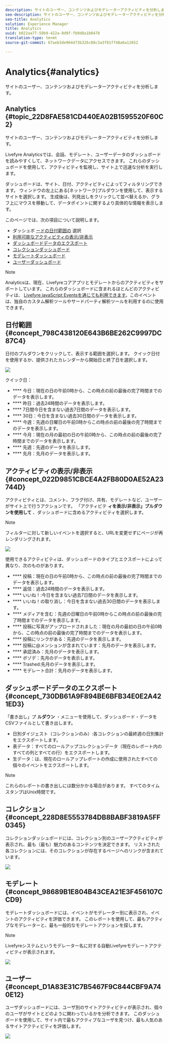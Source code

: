 ```yaml
---
description: サイトのユーザー、コンテンツおよびモデレーターアクティビティを分析します。
seo-description: サイトのユーザー、コンテンツおよびモデレーターアクティビティを分析します。
seo-title: Analytics
solution: Experience Manager
title: Analytics
uuid: b022aa77-59b9-422a-8d9f-fb9d8a1b0478
translation-type: tm+mt
source-git-commit: 67aeb3de964473b326c88c3a3f81ff48a6a12652

---
```



# Analytics{#analytics}

サイトのユーザー、コンテンツおよびモデレーターアクティビティを分析します。

## Analytics {#topic_22D8FAE581CD440EA02B1595520F60C2}

サイトのユーザー、コンテンツおよびモデレーターアクティビティを分析します。

Livefyre Analyticsでは、会話、モデレート、ユーザーデータのダッシュボードを読みやすくして、ネットワークデータにアクセスできます。 これらのダッシュボードを使用して、アクティビティを監視し、サイト上で迅速な分析を実行します。

ダッシュボードは、サイト、日付、アクティビティによってフィルタリングできます。 ウィンドウの左上にある[ネットワーク]プルダウンを使用して、表示するサイトを選択します。 生成後は、列見出しをクリックして並べ替えるか、グラフ上にマウスを移動して、データポイントに関するより具体的な情報を表示します。

このページでは、次の項目について説明します。

* ダッシュボ [ードの日付範囲の](https://answers.livefyre.com/livefyre-studio-version-1/studio/analytics/#DateRange) 選択
* [利用可能なアクティビティの表示/非表示](https://answers.livefyre.com/livefyre-studio-version-1/studio/analytics/#ShowHideActivities)
* [ダッシュボードデータのエクスポート](https://answers.livefyre.com/livefyre-studio-version-1/studio/analytics/#ExportDashboardData)
* [コレクションダッシュボード](https://answers.livefyre.com/livefyre-studio-version-1/studio/analytics/#CollectionsDashboard)
* [モデレートダッシュボード](https://answers.livefyre.com/livefyre-studio-version-1/studio/analytics/#ModerationDashboard)
* [ユーザーダッシュボード](https://answers.livefyre.com/livefyre-studio-version-1/studio/analytics/#UsersDashboard)

>[!NOTE]
>
>Analyticsは、現在、Livefyreコアアプリとモデレートからのアクティビティをサポートしています。 これらのダッシュボードに含まれるほとんどのアクティビティは、 [Livefyre javaScript Eventsを通じても利用できます](https://answers.livefyre.com/developers/reference/app-customizations/javascript-events/)。このイベントは、独自のカスタム解析ツールやサードパーティ解析ツールを利用するのに使用できます。

## 日付範囲 {#concept_798C438120E643B6BE262C9997DC87C4}

日付のプルダウンをクリックして、表示する範囲を選択します。 クイック日付を使用するか、提供されたカレンダーから開始日と終了日を選択します。

![](assets/analytics-date-range.png)

クイック日：

* **** 今日：現在の日の午前0時から、この時点の前の最後の完了時間までのデータを表示します。
* **** 昨日：過去24時間のデータを表示します。
* **** 7日間今日を含まない過去7日間のデータを表示します。
* **** 30日：今日を含まない過去30日間のデータを表示します。
* **** 今週：先週の日曜日の午前0時からこの時点の前の最後の完了時間までのデータを表示します。
* **** 今月：現在の月の最初の日の午前0時から、この時点の前の最後の完了時間までのデータを表示します。
* **** 先週：先週のデータを表示します。
* **** 先月：先月のデータを表示します。

## アクティビティの表示/非表示 {#concept_022D9851CBCE4A2FB80D0AE52A23744D}

アクティビティとは、コメント、フラグ付け、共有、モデレートなど、ユーザーがサイト上で行うアクションです。 「アクティビテ **ィを表示/非表示」プルダウンを使用して** 、ダッシュボードに含めるアクティビティを選択します。

>[!NOTE]
>
>フィルターに対して新しいイベントを選択すると、URLを変更せずにページが再レンダリングされます。

![](assets/analytics-show-hide-activities.png)

使用できるアクティビティは、ダッシュボードのタイプとエクスポートによって異なり、次のものがあります。

* **** 投稿：現在の日の午前0時から、この時点の前の最後の完了時間までのデータを表示します。
* **** 返信：過去24時間のデータを表示します。
* **** いいね！:今日を含まない過去7日間のデータを表示します。
* **** いいね！の取り消し：今日を含まない過去30日間のデータを表示します。
* **** メディアを含む：先週の日曜日の午前0時からこの時点の前の最後の完了時間までのデータを表示します。
* **** 投稿に写真がアップロードされました：現在の月の最初の日の午前0時から、この時点の前の最後の完了時間までのデータを表示します。
* **** 投稿にリンクがある：先週のデータを表示します。
* **** 投稿に@メンションが含まれています：先月のデータを表示します。
* **** 承認済み：先月のデータを表示します。
* **** ボゾデ：先月のデータを表示します。
* **** Trashed:先月のデータを表示します。
* **** モデレート合計：先月のデータを表示します。

## ダッシュボードデータのエクスポート {#concept_730DB61A9F894BE6BFB34E0E2A421ED3}

「書き出し」プ **ルダウン** ・メニューを使用して、ダッシュボード・データをCSVファイルとして書き出します。

* 日別ダイジェスト（コレクションのみ）:各コレクションの最終週の日別集計をエクスポートします。
* 表データ：すべてのロールアップコレクションデータ（現在のレポート内のすべての列とすべての行）をエクスポートします。
* 生データ：は、現在のロールアップレポートの作成に使用されたすべての個々のイベントをエクスポートします。

>[!NOTE]
>
>これらのレポートの書き出しには数分かかる場合があります。 すべてのタイムスタンプはUnix時間です。

## コレクション {#concept_228D8E5553784DB8BABF3819A5FF0345}

コレクションダッシュボードには、コレクション別のユーザーアクティビティが表示され、最も（最も）魅力のあるコンテンツを決定できます。 リストされた各コレクションには、そのコレクションが存在するページへのリンクが含まれています。

![](assets/analytics-collections.png)

## モデレート {#concept_98689B1E804B43CEA21E3F456107CCD9}

モデレートダッシュボードには、イベントがモデレーター別に表示され、イベントのアクティビティを評価できます。 このレポートを使用して、最もアクティブなモデレーターと、最も一般的なモデレートアクションを探します。

>[!NOTE]
>
>Livefyreシステムというモデレーター名に対する自動Livefyreモデレートアクティビティが表示されます。

![](assets/analytics-moderation.png)

## ユーザー {#concept_D1A83E31C7B5467F9C844CBF9A740E12}

ユーザダッシュボードには、ユーザ別のサイトアクティビティが表示され、個々のユーザがサイトとどのように関わっているかを分析できます。 このダッシュボードを使用して、サイト内で最もアクティブなユーザを見つけ、最も人気のあるサイトアクティビティを評価します。

![](assets/analytics-users.png)

